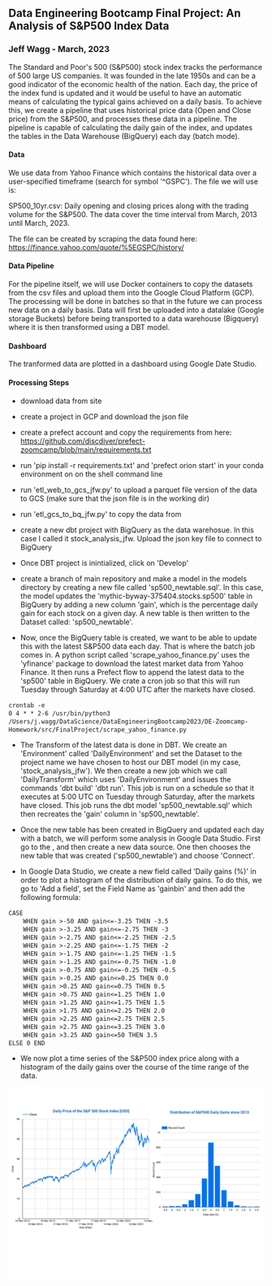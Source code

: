 ## Data Engineering Bootcamp Final Project: An Analysis of S&P500 Index Data
### Jeff Wagg - March, 2023

The Standard and Poor's 500 (S&P500) stock index tracks the performance of 500 large US companies. It was founded in the late 1950s and can be a good indicator of the economic health of the nation. Each day, the price of the index fund is updated and it would be useful to have an automatic means of calculating the typical gains achieved on a daily basis. To achieve this, we create a pipeline that uses historical price data (Open and Close price) from the S&P500, and processes these data in a pipeline. The pipeline is capable of calculating the daily gain of the index, and updates the tables in the Data Warehouse (BigQuery) each day (batch mode). 

#### Data

We use data from Yahoo Finance which contains the historical data over a user-specified timeframe (search for symbol '^GSPC'). The file we will use is: 

SP500_10yr.csv: Daily opening and closing prices along with the trading volume for the S&P500. The data cover the time interval from March, 2013 until March, 2023. 

The file can be created by scraping the data found here: https://finance.yahoo.com/quote/%5EGSPC/history/

#### Data Pipeline

For the pipeline itself, we will use Docker containers to copy the datasets from the csv files and upload them into the Google Cloud Platform (GCP). The processing will be done in batches so that in the future we can process new data on a daily basis. Data will first be uploaded into a datalake (Google storage Buckets) before being transported to a data warehouse (Bigquery) where it is then transformed using a DBT model. 

#### Dashboard

The tranformed data are plotted in a dashboard using Google Date Studio.  

#### Processing Steps

- download data from site 

- create a project in GCP and download the json file

- create a prefect account and copy the requirements from here: https://github.com/discdiver/prefect-zoomcamp/blob/main/requirements.txt

- run 'pip install -r requirements.txt' and 'prefect orion start' in your conda environment on on the shell command line 

- run 'etl_web_to_gcs_jfw.py' to upload a parquet file version of the data to GCS (make sure that the json file is in the working dir)

- run 'etl_gcs_to_bq_jfw.py' to copy the data from 

- create a new dbt project with BigQuery as the data warehosue. In this case I called it stock_analysis_jfw. Upload the json key file to connect to BigQuery 

- Once DBT project is inintialized, click on 'Develop'

- create a branch of main repository and make a model in the models directory by creating a new file called 'sp500_newtable.sql'. In this case, the model updates the 'mythic-byway-375404.stocks.sp500' table in BigQuery by adding a new column 'gain', which is the percentage daily gain for each stock on a given day. A new table is then written to the Dataset called: 'sp500_newtable'. 

- Now, once the BigQuery table is created, we want to be able to update this with the latest S&P500 data each day. That is where the batch job comes in. A python script called 'scrape_yahoo_finance.py' uses the 'yfinance' package to download the latest market data from Yahoo Finance. It then runs a Prefect flow to append the latest data to the 'sp500' table in BigQuery. We crate a cron job so that this will run Tuesday through Saturday at 4:00 UTC after the markets have closed. 

```
crontab -e
0 4 * * 2-6 /usr/bin/python3 /Users/j.wagg/DataScience/DataEngineeringBootcamp2023/DE-Zoomcamp-Homework/src/FinalProject/scrape_yahoo_finance.py
```

- The Transform of the latest data is done in DBT. We create an 'Environment' called 'DailyEnvironment' and set the Dataset to the project name we have chosen to host our DBT model (in my case, 'stock_analysis_jfw'). We then create a new job which we call 'DailyTransform' which uses 'DailyEnvironment' and issues the commands 'dbt build' 'dbt run'. This job is run on a schedule so that it executes at 5:00 UTC on Tuesday through Saturday, after the markets have closed. This job runs the dbt model 'sp500_newtable.sql' which then recreates the 'gain' column in 'sp500_newtable'. 

- Once the new table has been created in BigQuery and updated each day with a batch, we will perform some analysis in Google Data Studio. First go to the <URL>, and then create a new data source. One then chooses the new table that was created ('sp500_newtable') and choose 'Connect'. 

- In Google Data Studio, we create a new field called 'Daily gains (%)' in order to plot a histogram of the distribution of daily gains. To do this, we go to 'Add a field', set the Field Name as 'gainbin' and then add the following formula: 

```
CASE 
    WHEN gain >-50 AND gain<=-3.25 THEN -3.5
    WHEN gain >-3.25 AND gain<=-2.75 THEN -3
    WHEN gain >-2.75 AND gain<=-2.25 THEN -2.5
    WHEN gain >-2.25 AND gain<=-1.75 THEN -2
    WHEN gain >-1.75 AND gain<=-1.25 THEN -1.5
    WHEN gain >-1.25 AND gain<=-0.75 THEN -1.0
    WHEN gain >-0.75 AND gain<=-0.25 THEN -0.5
    WHEN gain >-0.25 AND gain<=0.25 THEN 0.0
    WHEN gain >0.25 AND gain<=0.75 THEN 0.5
    WHEN gain >0.75 AND gain<=1.25 THEN 1.0
    WHEN gain >1.25 AND gain<=1.75 THEN 1.5
    WHEN gain >1.75 AND gain<=2.25 THEN 2.0
    WHEN gain >2.25 AND gain<=2.75 THEN 2.5
    WHEN gain >2.75 AND gain<=3.25 THEN 3.0
    WHEN gain >3.25 AND gain<=50 THEN 3.5
ELSE 0 END
```

- We now plot a time series of the S&P500 index price along with a histogram of the daily gains over the course of the time range of the data. 
                               
![My Dashboard](https://github.com/waggjeff/DE-Zoomcamp-FinalProject/blob/main/Analysis_of_Historical_S%26P500_Data-1.png "S&P500 dashboard made in Google Data Studio")
